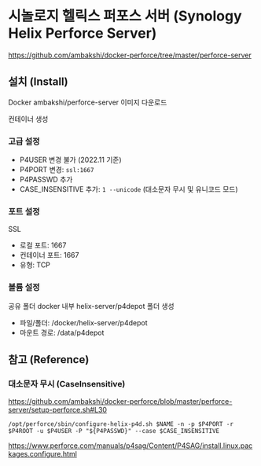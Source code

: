 # 시놀로지 헬릭스 퍼포스 서버 (Synology Helix Perforce Server)

<https://github.com/ambakshi/docker-perforce/tree/master/perforce-server>

## 설치 (Install)

Docker ambakshi/perforce-server 이미지 다운로드

컨테이너 생성 

### 고급 설정

* P4USER 변경 불가 (2022.11 기준)
* P4PORT 변경: `ssl:1667`
* P4PASSWD 추가
* CASE_INSENSITIVE 추가: `1 --unicode` (대소문자 무시 및 유니코드 모드)

### 포트 설정

SSL

* 로컬 포트: 1667
* 컨테이너 포트: 1667
* 유형: TCP

### 볼륨 설정

공유 폴더 docker 내부 helix-server/p4depot 폴더 생성

* 파일/폴더: /docker/helix-server/p4depot
* 마운트 경로: /data/p4depot


## 참고 (Reference)

### 대소문자 무시 (CaseInsensitive)

<https://github.com/ambakshi/docker-perforce/blob/master/perforce-server/setup-perforce.sh#L30>

```
/opt/perforce/sbin/configure-helix-p4d.sh $NAME -n -p $P4PORT -r $P4ROOT -u $P4USER -P "${P4PASSWD}" --case $CASE_INSENSITIVE
```

<https://www.perforce.com/manuals/p4sag/Content/P4SAG/install.linux.packages.configure.html>


